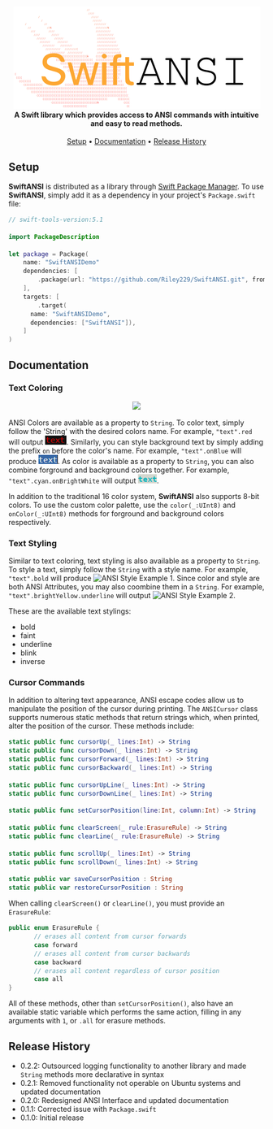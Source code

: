 <h4 align="center">
  <img src="https://github.com/Riley229/ConsoleLog/blob/master/Images/SwiftANSILogo.png">
  <br>
  A Swift library which provides access to ANSI commands with intuitive and easy to read methods.
  <br>
</h4>

<p align="center">
   <a href="#setup">Setup</a> •
   <a href="#documentation">Documentation</a> •
   <a href="#release-history">Release History</a>
</p>

## Setup

**SwiftANSI** is distributed as a library through [Swift Package Manager](https://swift.org/package-manager/).  To use **SwiftANSI**, simply add it as a dependency in your project's `Package.swift` file:

```swift
// swift-tools-version:5.1

import PackageDescription

let package = Package(
    name: "SwiftANSIDemo"
    dependencies: [
        .package(url: "https://github.com/Riley229/SwiftANSI.git", from: "0.2.2")
    ],
    targets: [
        .target(
	  name: "SwiftANSIDemo",
	  dependencies: ["SwiftANSI"]),
    ]
)
```

## Documentation

### Text Coloring

<p align="center">
  <img src="https://github.com/Riley229/SwiftANSI/blob/master/Images/ANSIColors.png">
</p>

ANSI Colors are available as a property to `String`.  To color text, simply follow the 'String' with the desired colors name.  For example, `"text".red` will output ![ANSI Colors Example 1](Images/ANSIColorsExample1.png).  Similarly, you can style background text by simply adding the prefix `on` before the color's name.  For example, `"text".onBlue` will produce ![ANSI Colors Example 2](Images/ANSIColorsExample2.png).  As color is available as a property to `String`, you can also combine forground and background colors together.  For example, `"text".cyan.onBrightWhite` will output ![ANSI Colors Example 3](Images/ANSIColorsExample3.png).

In addition to the traditional 16 color system, **SwiftANSI** also supports 8-bit colors.  To use the custom color palette, use the `color(_:UInt8)` and `onColor(_:UInt8)` methods for forground and background colors respectively.

### Text Styling

Similar to text coloring, text styling is also available as a property to `String`.  To style a text, simply follow the `String` with a style name.  For example, `"text".bold` will produce ![ANSI Style Example 1](Images/ANSIStyleExample1).  Since color and style are both ANSI Attributes, you may also coombine them in a `String`.  For example, `"text".brightYellow.underline` will output ![ANSI Style Example 2](Images/ANSIStyleExample2).

These are the available text stylings:

- bold
- faint
- underline
- blink
- inverse

### Cursor Commands

In addition to altering text appearance, ANSI escape codes allow us to manipulate the position of the cursor during printing.  The `ANSICursor` class supports numerous static methods that return strings which, when printed, alter the position of the cursor.  These methods include:

```swift
static public func cursorUp(_ lines:Int) -> String
static public func cursorDown(_ lines:Int) -> String
static public func cursorForward(_ lines:Int) -> String
static public func cursorBackward(_ lines:Int) -> String

static public func cursorUpLine(_ lines:Int) -> String
static public func cursorDownLine(_ lines:Int) -> String

static public func setCursorPosition(line:Int, column:Int) -> String

static public func clearScreen(_ rule:ErasureRule) -> String
static public func clearLine(_ rule:ErasureRule) -> String

static public func scrollUp(_ lines:Int) -> String
static public func scrollDown(_ lines:Int) -> String

static public var saveCursorPosition : String
static public var restoreCursorPosition : String
```

When calling `clearScreen()` or `clearLine()`, you must provide an `ErasureRule`:

```swift
public enum ErasureRule {
       // erases all content from cursor forwards
       case forward
       // erases all content from cursor backwards
       case backward
       // erases all content regardless of cursor position
       case all
}
```

All of these methods, other than `setCursorPosition()`, also have an available static variable which performs the same action, filling in any arguments with `1`, or `.all` for erasure methods.

## Release History

- 0.2.2: Outsourced logging functionality to another library and made `String` methods more declarative in syntax
- 0.2.1: Removed functionality not operable on Ubuntu systems and updated documentation
- 0.2.0: Redesigned ANSI Interface and updated documentation
- 0.1.1: Corrected issue with `Package.swift`
- 0.1.0: Initial release
